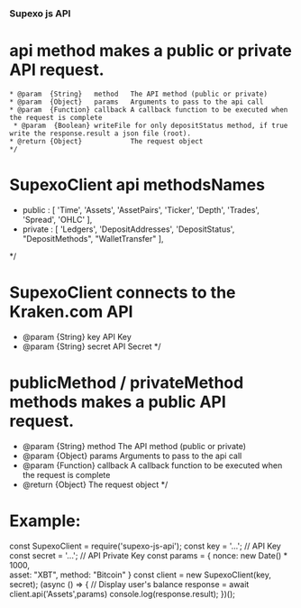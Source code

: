 ### Supexo js API


 # api method makes a public or private API request.
    * @param  {String}   method   The API method (public or private)
    * @param  {Object}   params   Arguments to pass to the api call
    * @param  {Function} callback A callback function to be executed when the request is complete
     * @param  {Boolean} writeFile for only depositStatus method, if true write the response.result a json file (root).
    * @return {Object}            The request object
    */

# SupexoClient api methodsNames
 * public  : [ 'Time', 'Assets', 'AssetPairs', 'Ticker', 'Depth', 'Trades', 'Spread', 'OHLC' ],
 * private : [   'Ledgers', 'DepositAddresses', 'DepositStatus', "DepositMethods", "WalletTransfer" ],

 */
 



# SupexoClient connects to the Kraken.com API
 * @param {String}        key               API Key
 * @param {String}        secret            API Secret
 */
 
# publicMethod / privateMethod methods makes a public API request.
* @param  {String}   method   The API method (public or private)
* @param  {Object}   params   Arguments to pass to the api call
* @param  {Function} callback A callback function to be executed when the request is complete
* @return {Object}            The request object
*/


# Example:
const SupexoClient = require('supexo-js-api');
const key          = '...'; // API Key
const secret       = '...'; // API Private Key
const params = {
   nonce: new Date() * 1000,    
  asset: "XBT",
 method: "Bitcoin"
}
const client = new SupexoClient(key, secret);
(async () => {
    // Display user's balance
    response = await client.api('Assets',params)
    console.log(response.result);
})();

